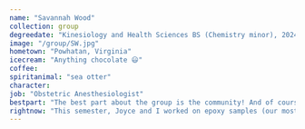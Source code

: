 ```yaml
---
name: "Savannah Wood"
collection: group
degreedate: "Kinesiology and Health Sciences BS (Chemistry minor), 2024"
image: "/group/SW.jpg"
hometown: "Powhatan, Virginia"
icecream: "Anything chocolate 😃"
coffee:
spiritanimal: "sea otter"
character:
job: "Obstetric Anesthesiologist"
bestpart: "The best part about the group is the community! And of course, pie night at the Meldrums’ house!!"
rightnow: "This semester, Joyce and I worked on epoxy samples (our most recent epoxy was made in the heat chamber) and afterwards we started to measure them under the magnet with Tyler’s help."
---
```

